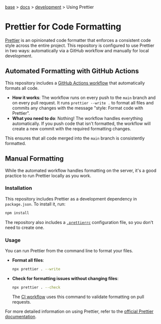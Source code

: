 [base](../../README.md) > [docs](../README.md) > [development](./development.md) > Using Prettier

# Prettier for Code Formatting

[Prettier](https://prettier.io/) is an opinionated code formatter that enforces a consistent code style across the entire project. This repository is configured to use Prettier in two ways: automatically via a GitHub workflow and manually for local development.

## Automated Formatting with GitHub Actions

This repository includes a [GitHub Actions workflow](./workflows.prettier.md) that automatically formats all code.

- **How it works**: The workflow runs on every push to the `main` branch and on every pull request. It runs `prettier --write .` to format all files and commits any changes with the message "style: Format code with Prettier".
- **What you need to do**: Nothing! The workflow handles everything automatically. If you push code that isn't formatted, the workflow will create a new commit with the required formatting changes.

This ensures that all code merged into the `main` branch is consistently formatted.

## Manual Formatting

While the automated workflow handles formatting on the server, it's a good practice to run Prettier locally as you work.

### Installation

This repository includes Prettier as a development dependency in `package.json`. To install it, run:

```bash
npm install
```

The repository also includes a [`.prettierrc`](../.prettierrc) configuration file, so you don't need to create one.

### Usage

You can run Prettier from the command line to format your files.

- **Format all files**:
  ```bash
  npx prettier . --write
  ```
- **Check for formatting issues without changing files**:
  ```bash
  npx prettier . --check
  ```
  The [CI workflow](./workflows.ci.md) uses this command to validate formatting on pull requests.

For more detailed information on using Prettier, refer to the [official Prettier documentation](https://prettier.io/docs/en/).
